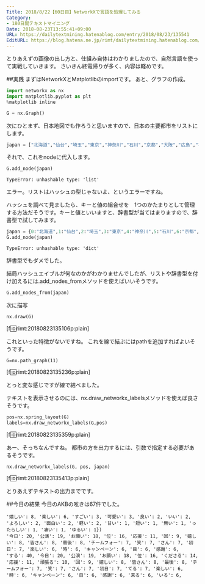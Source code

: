 ```yaml
---
Title: 2018/8/22【60日目】NetworkXで言語を処理してみる
Category:
- 180日間テキストマイニング
Date: 2018-08-23T13:55:41+09:00
URL: https://dailytextmining.hatenablog.com/entry/2018/08/23/135541
EditURL: https://blog.hatena.ne.jp/rimt/dailytextmining.hatenablog.com/atom/entry/10257846132613701587
---
```


とりあえずの画像の出し方と、仕組み自体はわかりましたので、自然言語を使って実戦していきます。
さいきん終電帰りが多く、内容は軽めです。

##実践
まずはNetworkXとMatplotlibのimportです。
あと、グラフの作成。

```python
import networkx as nx
import matplotlib.pyplot as plt
%matplotlib inline

G = nx.Graph()
```
次にひとまず、日本地図でも作ろうと思いますので、日本の主要都市をリストにします。

```python
japan = ["北海道","仙台","埼玉","東京","神奈川","石川","京都","大阪","広島","福岡","沖縄"]
```
それで、これをnodeに代入します。
```python
G.add_node(japan)
```
```
TypeError: unhashable type: 'list'
```
エラー。リストはハッシュの型じゃないよ、というエラーですね。

ハッシュを調べて見ましたら、キーと値の組合せを　1つのかたまりとして管理する方法だそうです。キーと値といいますと、辞書型が当てはまりますので、辞書型で試してみます。

```python
japan = {0:"北海道",1:"仙台",2:"埼玉",3:"東京",4:"神奈川",5:"石川",6:"京都",7:"大阪",8:"広島",9:"福岡",10:"沖縄"}
G.add_node(japan)
```
```
TypeError: unhashable type: 'dict'
```
辞書型でもダメでした。

結局ハッシュエイブルが何なのかがわかりませんでしたが、リストや辞書型を付け加えるには.add_nodes_fromメソッドを使えばいいそうです。
```python
G.add_nodes_from(japan)
```
次に描写
```python
nx.draw(G)
```
[f:id:rimt:20180823135106p:plain]

これといった特徴がないですね。
これを線で結ぶにはpathを追加すればよいそうです。

```
G=nx.path_graph(11)
```
[f:id:rimt:20180823135236p:plain]

とっと変な感じですが線で結べました。

テキストを表示させるのには、nx.draw_networkx_labelsメソッドを使えば良さそうです。
```python
pos=nx.spring_layout(G)
labels=nx.draw_networkx_labels(G,pos)
```
[f:id:rimt:20180823135359p:plain]

あー、そっちなんですね。
都市の方を出力するには、引数で指定する必要があるそうです。

```python
nx.draw_networkx_labels(G, pos, japan)
```
[f:id:rimt:20180823135413p:plain]

とりあえずテキストの出力までです。

##今日の結果
今日のAKBの呟きは67件でした。

```
'嬉しい': 8, '楽しい': 6, 'すごい': 3, '可愛い': 3, '良い': 2, 'いい': 2, 'よろしい': 2, '面白い': 2, '軽い': 2, '甘い': 1, '短い': 1, '無い': 1, 'ったらしい': 1, '凄い': 1, 'ゆるい': 1})
'今日': 20, '公演': 19, 'お願い': 18, '位': 16, '応援': 11, '回': 9, '嬉しい': 8, '皆さん': 8, '最後': 8, 'チームフォー': 7, '笑': 7, 'さん': 7, '初日': 7, '楽しい': 6, '時': 6, 'キャンペーン': 6, '目': 6, '感謝': 6, 
'する': 40, '今日': 20, '公演': 19, 'お願い': 18, '位': 16, 'くださる': 14, '応援': 11, '頑張る': 10, '回': 9, '嬉しい': 8, '皆さん': 8, '最後': 8, 'チームフォー': 7, '笑': 7, 'さん': 7, '初日': 7, 'てる': 7, '楽しい': 6, '時': 6, 'キャンペーン': 6, '目': 6, '感謝': 6, '来る': 6, 'いる': 6, 
```

